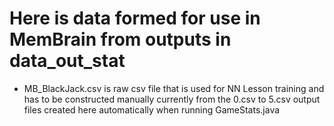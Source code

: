 # Here is data formed for use in MemBrain from outputs in data_out_stat

* MB_BlackJack.csv is raw csv file that is used for NN Lesson training and has to be constructed manually currently from the 0.csv to 5.csv output files created here automatically when running GameStats.java
